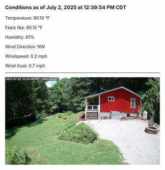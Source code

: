 ### Conditions as of July 2, 2025 at 12:39:54 PM CDT 

Temperature: 90.10 &deg;F

Feels like: 90.10 &deg;F

Humidity: 61%

Wind Direction: NW

Windspeed: 0.2 mph

Wind Gust: 0.7 mph

---

<img src="./images/latest.jpeg"/>

